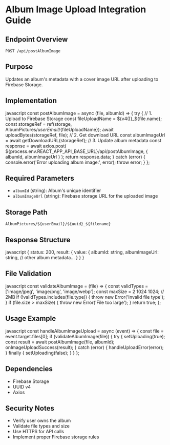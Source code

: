# Album Image Upload Integration Guide

## Endpoint Overview
`POST /api/postAlbumImage`

## Purpose
Updates an album's metadata with a cover image URL after uploading to Firebase Storage.

## Implementation

javascript
const postAlbumImage = async (file, albumId) => {
try {
// 1. Upload to Firebase Storage
const fileUploadName = ${v4()}_${file.name};
const storageRef = ref(storage, AlbumPictures/${userEmail}/${fileUploadName});
await uploadBytes(storageRef, file);
// 2. Get download URL
const albumImageUrl = await getDownloadURL(storageRef);
// 3. Update album metadata
const response = await axios.post(
${process.env.REACT_APP_API_BASE_URL}/api/postAlbumImage,
{
albumId,
albumImageUrl
}
);
return response.data;
} catch (error) {
console.error('Error uploading album image:', error);
throw error;
}
};


## Required Parameters
- `albumId` (string): Album's unique identifier
- `albumImageUrl` (string): Firebase storage URL for the uploaded image

## Storage Path
`AlbumPictures/${userEmail}/${uuid}_${filename}`

## Response Structure
javascript
{
status: 200,
result: {
value: {
albumId: string,
albumImageUrl: string,
// other album metadata...
}
}
}

## File Validation
javascript
const validateAlbumImage = (file) => {
const validTypes = ['image/jpeg', 'image/png', 'image/webp'];
const maxSize = 2 1024 1024; // 2MB
if (!validTypes.includes(file.type)) {
throw new Error('Invalid file type');
}
if (file.size > maxSize) {
throw new Error('File too large');
}
return true;
};

## Usage Example
javascript
const handleAlbumImageUpload = async (event) => {
const file = event.target.files[0];
if (validateAlbumImage(file)) {
try {
setUploading(true);
const result = await postAlbumImage(file, albumId);
onImageUploadSuccess(result);
} catch (error) {
handleUploadError(error);
} finally {
setUploading(false);
}
}
};

## Dependencies
- Firebase Storage
- UUID v4
- Axios

## Security Notes
- Verify user owns the album
- Validate file types and size
- Use HTTPS for API calls
- Implement proper Firebase storage rules